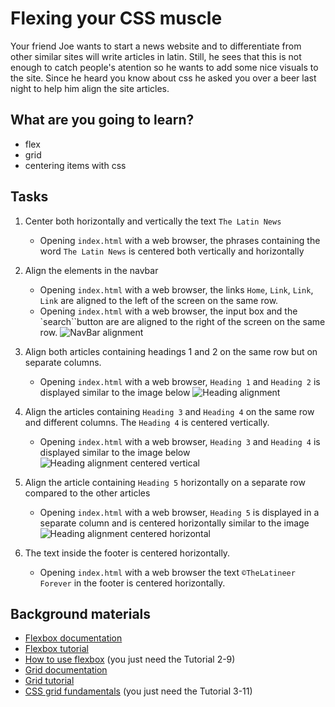 # Flexing your CSS muscle

Your friend Joe wants to start a news website and to differentiate from other similar sites will write articles in latin. Still, he sees that this is not enough to catch people's atention so he wants to add some nice visuals to the site. Since he heard you know about css he asked you over a beer last night to help him align the site articles.

## What are you going to learn?

- flex 
- grid
- centering items with css

## Tasks

1. Center both horizontally and vertically the text `The Latin News`
    - Opening `index.html` with a web browser, the phrases containing  the word `The Latin News` is centered both vertically and horizontally

2. Align the elements in the navbar
    - Opening `index.html` with a web browser, the links `Home`, `Link`, `Link`, `Link` are aligned to the left of the screen on the same row.
    - Opening `index.html` with a web browser, the input box and the `search``button are  are aligned to the right of the screen on the same row. ![NavBar alignment](https://journey-static.code.cool/media/frontend/navbar-alignment.JPG )

3. Align both articles containing headings 1 and 2 on the same row but on separate columns.
    - Opening `index.html` with a web browser, `Heading 1` and `Heading 2` is displayed similar to the image below ![Heading alignment](https://journey-static.code.cool/media/frontend/2-column-alignment.JPG)

4. Align the articles containing `Heading 3` and `Heading 4` on the same row and different columns. The `Heading 4` is centered vertically.
    - Opening `index.html` with a web browser, `Heading 3` and `Heading 4` is displayed similar to the image below ![Heading alignment centered vertical](https://journey-static.code.cool/media/frontend/2-column-alignment-with-center-vertical.JPG)

5. Align the article containing `Heading 5` horizontally on a separate row compared to the other articles
    - Opening `index.html` with a web browser, `Heading 5` is displayed in a separate column and is  centered horizontally similar to the image ![Heading alignment centered horizontal](https://journey-static.code.cool/media/frontend/2-column-alignment-with-center-horizontal.JPG)

6. The text inside the footer is centered horizontally.
    - Opening `index.html` with a web browser the text `©TheLatineer Forever` in the footer is  centered horizontally.


## Background materials

- </i> [Flexbox documentation](https://developer.mozilla.org/en-US/docs/Learn/CSS/CSS_layout/Flexbox)
- </i> [Flexbox tutorial](https://flexbox.io/)
- <i class="far fa-video"></i> [How to use flexbox](https://www.youtube.com/watch?v=Vj7NZ6FiQvo&list=PLu8EoSxDXHP7xj_y6NIAhy0wuCd4uVdid) (you just need the Tutorial 2-9)
- </i> [Grid documentation](https://developer.mozilla.org/en-US/docs/Learn/CSS/CSS_layout/Grids)
- </i> [Grid tutorial](https://cssgrid.io/)
- <i class="far fa-video"></i> [CSS grid fundamentals](https://www.youtube.com/watch?v=T-slCsOrLcc&list=PLu8EoSxDXHP5CIFvt9-ze3IngcdAc2xKG) (you just need the Tutorial 3-11)